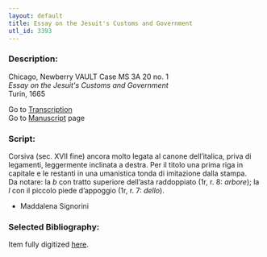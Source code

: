 ```yaml
---
layout: default
title: Essay on the Jesuit's Customs and Government
utl_id: 3393
---
```


###  Description:

Chicago, Newberry VAULT Case MS 3A 20 no. 1<br>
_Essay on the Jesuit's Customs and Government_<br>
Turin, 1665

Go to [Transcription](https://centerfordigitalhumanities.github.io/Newberry-Italian-paleography/transcription/065)<br>
Go to [Manuscript](https://centerfordigitalhumanities.github.io/Newberry-Italian-paleography/www/record.html?id=065) page 

###  Script:

Corsiva (sec. XVII fine) ancora molto legata al canone dell’italica, priva di legamenti, leggermente inclinata a destra. Per il titolo una prima riga in capitale e le restanti in una umanistica tonda di imitazione dalla stampa.<br>
Da notare: la _b_ con tratto superiore dell’asta raddoppiato (1r, r. 8: _arbore_); la _l_ con il piccolo piede d’appoggio (1r, r. 7: _dello_).<br>
- Maddalena Signorini

###  Selected Bibliography:

Item fully digitized [here](http://collections.carli.illinois.edu/cdm/ref/collection/nby_dig/id/27560). 

